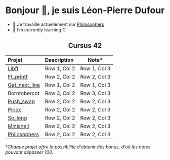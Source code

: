 <h1 align="center">Bonjour 👋, je suis Léon-Pierre Dufour </h1>


- 🔭 Je travaille actuellement sur [Philosophers](https://github.com/L-PDufour/Philosophers)
- 🌱 I’m currently learning C

<h2 align="center">Cursus 42 </h2>

<div align="center">

| Projet | Description | Note* |
| :--------------- | :--------------- | :---------------: |
| [Libft](https://github.com/L-PDufour/libft)    | Row 1, Col 2    | Row 1, Col 3    |
| [Ft_printf](https://github.com/L-PDufour/ft_printf)   | Row 2, Col 2    | Row 2, Col 3    |
| [Get_next_line](https://github.com/L-PDufour/get_next_line)    | Row 1, Col 2    | Row 1, Col 3    |
| Borntoberoot   | Row 3, Col 2    | Row 3, Col 3    |
| [Push_swap](https://github.com/L-PDufour/Push_swap)   | Row 2, Col 2    | Row 2, Col 3    |
| [Pipex](https://github.com/L-PDufour/Pipex)   | Row 2, Col 2    | Row 2, Col 3    |
| [So_long](https://github.com/L-PDufour/so_long)   | Row 2, Col 2    | Row 2, Col 3    |
| [Minishell](https://github.com/L-PDufour/minishell)   | Row 2, Col 2    | Row 2, Col 3    |
| [Philosophers](https://github.com/L-PDufour/philosophers)   | Row 2, Col 2    | Row 2, Col 3    |

</div>

**Chaque projet offre la possibilité d'obtenir des bonus, d'où les notes pouvant dépasser 100.*
